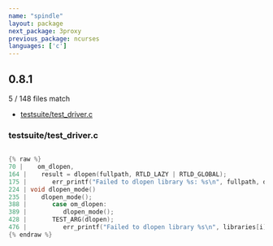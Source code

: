 ```yaml
---
name: "spindle"
layout: package
next_package: 3proxy
previous_package: ncurses
languages: ['c']
---
```

## 0.8.1
5 / 148 files match

 - [testsuite/test_driver.c](#testsuitetest_driverc)

### testsuite/test_driver.c

```c

{% raw %}
70 |    om_dlopen,
164 |    result = dlopen(fullpath, RTLD_LAZY | RTLD_GLOBAL);
175 |       err_printf("Failed to dlopen library %s: %s\n", fullpath, dlerror());
224 | void dlopen_mode()
235 |    dlopen_mode();
388 |       case om_dlopen:
389 |          dlopen_mode();
428 |       TEST_ARG(dlopen);
476 |          err_printf("Failed to dlopen library %s\n", libraries[i].libname);
{% endraw %}

```